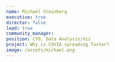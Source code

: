 ```yaml
---
name: Michael Steinberg
executive: true
director: false
lead: true
community_manager: 
position: CTO, Data Analysis/Viz
project: Why is COVID spreading faster?
image: /assets/michael.png
---
```

